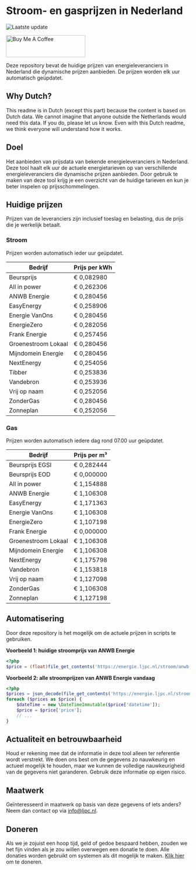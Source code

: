 # Stroom- en gasprijzen in Nederland

![Laatste update](https://img.shields.io/badge/laatste%20update-2024--01--31%2010%3A00%20CET-brightgreen)

<a href="https://www.buymeacoffee.com/Lars-" target="_blank"><img src="https://cdn.buymeacoffee.com/buttons/v2/default-orange.png" alt="Buy Me A Coffee" height="60" style="height: 60px !important;width: 217px !important;" ></a>

Deze repository bevat de huidige prijzen van energieleveranciers in Nederland die dynamische prijzen aanbieden. De prijzen worden elk uur automatisch geüpdatet.

## Why Dutch?

This readme is in Dutch (except this part) because the content is based on Dutch data. We cannot imagine that anyone outside the Netherlands would need this data. If you do, please let us know. Even with this Dutch readme, we think
everyone will understand how it works.

## Doel

Het aanbieden van prijsdata van bekende energieleveranciers in Nederland. Deze tool haalt elk uur de actuele energietarieven op van verschillende energieleveranciers die dynamische prijzen aanbieden. Door gebruik te maken van deze tool
krijg je een overzicht van de huidige tarieven en kun je beter inspelen op prijsschommelingen.

## Huidige prijzen

Prijzen van de leveranciers zijn inclusief toeslag en belasting, dus de prijs die je werkelijk betaalt.

### Stroom

Prijzen worden automatisch ieder uur geüpdatet.

 Bedrijf | Prijs per kWh 
---------|---------------
Beursprijs | € 0,082980
All in power | € 0,262306
ANWB Energie | € 0,280456
EasyEnergy | € 0,258906
Energie VanOns | € 0,280456
EnergieZero | € 0,282056
Frank Energie | € 0,257456
Groenestroom Lokaal | € 0,280456
Mijndomein Energie | € 0,280456
NextEnergy | € 0,254056
Tibber | € 0,253836
Vandebron | € 0,253936
Vrij op naam | € 0,252056
ZonderGas | € 0,280456
Zonneplan | € 0,252056


### Gas

Prijzen worden automatisch iedere dag rond 07.00 uur geüpdatet.

 Bedrijf | Prijs per m³ 
---------|--------------
Beursprijs EGSI | € 0,282444
Beursprijs EOD | € 0,000000
All in power | € 1,154888
ANWB Energie | € 1,106308
EasyEnergy | € 1,171363
Energie VanOns | € 1,106308
EnergieZero | € 1,107198
Frank Energie | € 0,000000
Groenestroom Lokaal | € 1,106308
Mijndomein Energie | € 1,106308
NextEnergy | € 1,175798
Vandebron | € 1,153818
Vrij op naam | € 1,127098
ZonderGas | € 1,106308
Zonneplan | € 1,127198


## Automatisering

Door deze repository is het mogelijk om de actuele prijzen in scripts te gebruiken.

**Voorbeeld 1: huidige stroomprijs van ANWB Energie**

```php
<?php
$price = (float)file_get_contents('https://energie.ljpc.nl/stroom/anwb-energie-nu.txt');

```

**Voorbeeld 2: alle stroomprijzen van ANWB Energie vandaag**

```php
<?php
$prices = json_decode(file_get_contents('https://energie.ljpc.nl/stroom/all-in-power-vandaag.json'),true);
foreach ($prices as $price) {
    $dateTime = new \DateTimeImmutable($price['datetime']);
    $price = $price['price'];
    // ...
}
```

## Actualiteit en betrouwbaarheid

Houd er rekening mee dat de informatie in deze tool alleen ter referentie wordt verstrekt. We doen ons best om de gegevens zo nauwkeurig en actueel mogelijk te houden, maar we kunnen de volledige nauwkeurigheid van de gegevens niet
garanderen. Gebruik deze informatie op eigen risico.

## Maatwerk

Geïnteresseerd in maatwerk op basis van deze gegevens of iets anders? Neem dan contact op
via [info@ljpc.nl](mailto:info@ljpc.nl?subject=Energie%20prijzen).

## Doneren

Als we je zojuist een hoop tijd, geld of gedoe bespaard hebben, zouden we het fijn vinden als je zou willen overwegen een
donatie te doen. Alle donaties worden gebruikt om systemen als dit mogelijk te
maken. [Klik hier](https://www.buymeacoffee.com/Lars-) om te doneren.
